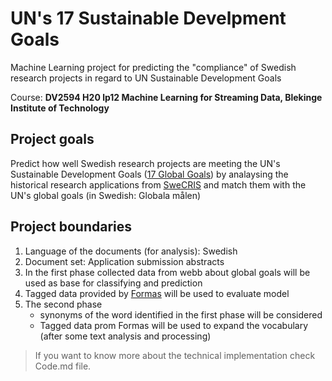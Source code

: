 # UN's 17 Sustainable Develpment Goals
Machine Learning project for predicting the "compliance" of Swedish research projects in regard to UN Sustainable Development Goals

Course: __DV2594 H20 lp12 Machine Learning for Streaming Data, Blekinge Institute of Technology__

## Project goals
Predict how well Swedish research projects are meeting the UN's Sustainable Development Goals ([17 Global Goals](https://www.globalamalen.se/)) by analaysing the historical research applications from [SweCRIS](https://www.swecris.se/) and match them with the UN's global goals (in Swedish: Globala målen)

## Project boundaries

1. Language of the documents (for analysis): Swedish
2. Document set: Application submission abstracts
3. In the first phase collected data from webb about global goals will be used as base for classifying and prediction
4. Tagged data provided by [Formas](https://formas.se/) will be used to evaluate model
5. The second phase
    - synonyms of the word identified in the first phase will be considered
    - Tagged data prom Formas will be used to expand the vocabulary (after some text analysis and processing)

> If you want to know more about the technical implementation check Code.md file.
